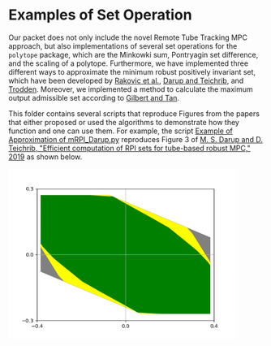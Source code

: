 # Examples of Set Operation

Our packet does not only include the novel Remote Tube Tracking MPC approach, but also implementations of several set operations for the `polytope` package, which are the Minkowki sum, Pontryagin set difference, and the scaling of a polytope.
Furthermore, we have implemented three different ways to approximate the minimum robust positively invariant set, which have been developed by [Rakovic et al.](https://ieeexplore.ieee.org/document/1406138), [Darup and Teichrib](https://ieeexplore.ieee.org/document/8796265), and [Trodden](https://ieeexplore.ieee.org/document/7431977).
Moreover, we implemented a method to calculate the maximum output admissible set according to [Gilbert and Tan](https://ieeexplore.ieee.org/document/83532).

This folder contains several scripts that reproduce Figures from the papers that either proposed or used the algorithms to demonstrate how they function and one can use them.
For example, the script [Example of Approximation of mRPI_Darup.py](./Example%20of%20Approximation%20of%20mRPI_Darup.py) reproduces Figure 3 of [M. S. Darup and D. Teichrib, "Efficient computation of RPI sets for tube-based robust MPC," 2019](https://ieeexplore.ieee.org/document/8796265) as shown below.

<img src="../figures/Approximate_RPI_Darup.png" alt="Approximation of robust positively invariant set" width="450"> 
